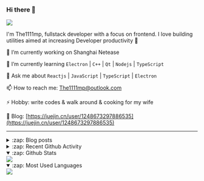 ### Hi there 👋

![](https://komarev.com/ghpvc/?username=1111mp&color=green)

I'm The1111mp, fullstack developer with a focus on frontend. I love building utilities aimed at increasing Developer productivity 🙌

🔭 I’m currently working on Shanghai Netease

🌱 I’m currently learning `Electron` | `C++` | `Qt` | `Nodejs` | `TypeScript`

💬 Ask me about `Reactjs` | `JavaScript` | `TypeScript` | `Electron`

📫 How to reach me: <a href="mailto:The1111mp@outlook.com">The1111mp@outlook.com</a>

⚡ Hobby: write codes & walk around & cooking for my wife

📖 Blog: [https://juejin.cn/user/1248673297886535](https://juejin.cn/user/1248673297886535)

***

<details>
  <summary>:zap: Blog posts</summary>

  - [使用 nvm-desktop 轻松安装和管理多个 node 版本](https://juejin.cn/post/7267791228872179727)
  - [Electron 中集成 SQLite3 数据库的最佳实践](https://juejin.cn/post/7202807471881306172)
  - [从0开发IM，单聊群聊在线离线消息以及消息的已读未读功能](https://juejin.cn/post/7202583557751865401)
  - [Electron（网页）中实现接近微信消息发送体验的消息输入框及界面](https://juejin.cn/post/7252505446396575781)
  - [Qt中基于QWebEngineView和QWebChannel实现与web的交互](https://juejin.cn/post/7238423148555501629)
</details>

<details>
  <summary>:zap: Recent Github Activity</summary>

  <!--START_SECTION:activity-->
1. 🗣 Commented on [#14](https://github.com/1111mp/nvm-desktop/issues/14#issuecomment-1814469197) in [1111mp/nvm-desktop](https://github.com/1111mp/nvm-desktop)
2. 🗣 Commented on [#13](https://github.com/1111mp/nvm-desktop/issues/13#issuecomment-1813792176) in [1111mp/nvm-desktop](https://github.com/1111mp/nvm-desktop)
3. 🗣 Commented on [#13](https://github.com/1111mp/nvm-desktop/issues/13#issuecomment-1813756527) in [1111mp/nvm-desktop](https://github.com/1111mp/nvm-desktop)
4. 🎉 Merged PR [#42](https://github.com/1111mp/electron_client/pull/42) in [1111mp/electron_client](https://github.com/1111mp/electron_client)
5. 🗣 Commented on [#12](https://github.com/1111mp/nvm-desktop/issues/12#issuecomment-1805542647) in [1111mp/nvm-desktop](https://github.com/1111mp/nvm-desktop)
6. 🗣 Commented on [#1911](https://github.com/nextui-org/nextui/issues/1911#issuecomment-1803138480) in [nextui-org/nextui](https://github.com/nextui-org/nextui)
7. 🗣 Commented on [#11](https://github.com/1111mp/nvm-desktop/issues/11#issuecomment-1790529029) in [1111mp/nvm-desktop](https://github.com/1111mp/nvm-desktop)
8. 🔒 Closed issue [#11](https://github.com/1111mp/nvm-desktop/issues/11) in [1111mp/nvm-desktop](https://github.com/1111mp/nvm-desktop)
9. 🚀 Published release [v2.4.0](https://github.com/1111mp/nvmd-command/releases/tag/v2.4.0) in [1111mp/nvmd-command](https://github.com/1111mp/nvmd-command)
10. 🚀 Published release [v2.4.0](https://github.com/1111mp/nvm-desktop/releases/tag/v2.4.0) in [1111mp/nvm-desktop](https://github.com/1111mp/nvm-desktop)
  <!--END_SECTION:activity-->
</details>

<details open>
  <summary>:zap: Github Stats</summary>

  <img align="center" src="https://github-readme-stats-sigma-five.vercel.app/api?username=1111mp&show_icons=true&hide_border=true&theme=gruvbox" />
</details>

<details open>
  <summary>:zap: Most Used Languages</summary>

  <img align="center" src="https://github-readme-stats-sigma-five.vercel.app/api/top-langs/?username=1111mp&layout=compact&show_icons=true&hide_border=true&theme=gruvbox" />
</details>


<!--
**1111mp/1111mp** is a ✨ _special_ ✨ repository because its `README.md` (this file) appears on your GitHub profile.

Here are some ideas to get you started:

- 🔭 I’m currently working on ...
- 🌱 I’m currently learning ...
- 👯 I’m looking to collaborate on ...
- 🤔 I’m looking for help with ...
- 💬 Ask me about ...
- 📫 How to reach me: ...
- 😄 Pronouns: ...
- ⚡ Fun fact: ...
-->

